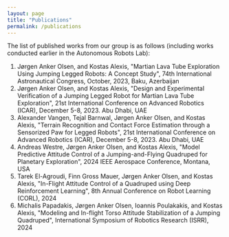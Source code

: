 ```yaml
---
layout: page
title: "Publications"
permalink: /publications
---
```


The list of published works from our group is as follows (including works conducted earlier in the Autonomous Robots Lab):
1. Jørgen Anker Olsen, and Kostas Alexis, "Martian Lava Tube Exploration Using Jumping Legged Robots: A Concept Study", 74th International Astronautical Congress, October, 2023, Baku, Azerbaijan
2. Jørgen Anker Olsen, and Kostas Alexis, "Design and Experimental Verification of a Jumping Legged Robot for Martian Lava Tube Exploration", 21st International Conference on Advanced Robotics (ICAR), December 5-8, 2023. Abu Dhabi, UAE
3. Alexander Vangen, Tejal Barnwal, Jørgen Anker Olsen, and Kostas Alexis, "Terrain Recognition and Contact Force Estimation through a Sensorized Paw for Legged Robots", 21st International Conference on Advanced Robotics (ICAR), December 5-8, 2023. Abu Dhabi, UAE
4. Andreas Westre, Jørgen Anker Olsen, and Kostas Alexis, "Model Predictive Attitude Control of a Jumping-and-Flying Quadruped for Planetary Exploration", 2024 IEEE Aerospace Conference, Montana, USA
5. Tarek El-Agroudi, Finn Gross Mauer, Jørgen Anker Olsen, and Kostas Alexis, "In-Flight Attitude Control of a Quadruped using Deep Reinforcement Learning", 8th Annual Conference on Robot Learning (CORL), 2024
6. Michalis Papadakis, Jørgen Anker Olsen, Ioannis Poulakakis, and Kostas Alexis, "Modeling and In-flight Torso Attitude Stabilization of a Jumping Quadruped", International Symposium of Robotics Research (ISRR), 2024

